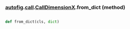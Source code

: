 ### [autofig](autofig.md).[call](autofig.call.md).[CallDimensionX](autofig.call.CallDimensionX.md).from_dict (method)


```py

def from_dict(cls, dict)

```


